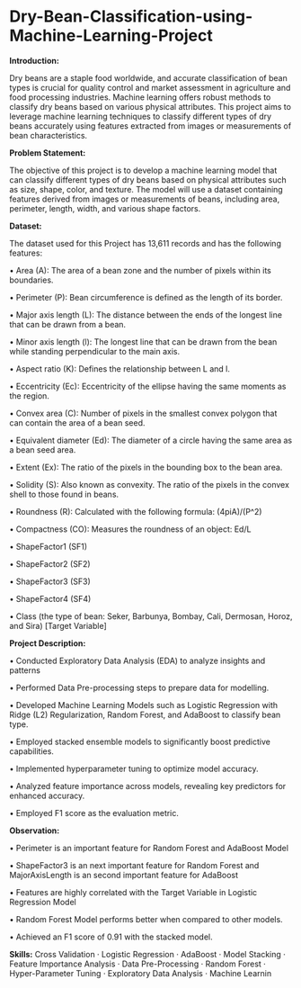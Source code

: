# Dry-Bean-Classification-using-Machine-Learning-Project

**Introduction:**

Dry beans are a staple food worldwide, and accurate classification of bean types is crucial for quality control and market assessment in agriculture and food processing industries. Machine learning offers robust methods to classify dry beans based on various physical attributes. This project aims to leverage machine learning techniques to classify different types of dry beans accurately using features extracted from images or measurements of bean characteristics.

**Problem Statement:**

The objective of this project is to develop a machine learning model that can classify different types of dry beans based on physical attributes such as size, shape, color, and texture. The model will use a dataset containing features derived from images or measurements of beans, including area, perimeter, length, width, and various shape factors. 

**Dataset:**

The dataset used for this Project has 13,611 records and has the following features:

•	Area (A): The area of a bean zone and the number of pixels within its boundaries.

•	Perimeter (P): Bean circumference is defined as the length of its border.

•	Major axis length (L): The distance between the ends of the longest line that can be drawn from a bean.

•	Minor axis length (l): The longest line that can be drawn from the bean while standing perpendicular to the main axis.

•	Aspect ratio (K): Defines the relationship between L and l.

•	Eccentricity (Ec): Eccentricity of the ellipse having the same moments as the region.

•	Convex area (C): Number of pixels in the smallest convex polygon that can contain the area of a bean seed.

•	Equivalent diameter (Ed): The diameter of a circle having the same area as a bean seed area.

•	Extent (Ex): The ratio of the pixels in the bounding box to the bean area.

•	Solidity (S): Also known as convexity. The ratio of the pixels in the convex shell to those found in beans.

•	Roundness (R): Calculated with the following formula: (4piA)/(P^2)

•	Compactness (CO): Measures the roundness of an object: Ed/L

•	ShapeFactor1 (SF1)

•	ShapeFactor2 (SF2)

•	ShapeFactor3 (SF3)

•	ShapeFactor4 (SF4)

•	Class (the type of bean: Seker, Barbunya, Bombay, Cali, Dermosan, Horoz, and Sira) [Target Variable]

**Project Description:**

• Conducted Exploratory Data Analysis (EDA) to analyze insights and patterns

• Performed Data Pre-processing steps to prepare data for modelling.

• Developed Machine Learning Models such as Logistic Regression with Ridge (L2) Regularization, Random Forest, and AdaBoost to classify bean type.

• Employed stacked ensemble models to significantly boost predictive capabilities.

• Implemented hyperparameter tuning to optimize model accuracy.

• Analyzed feature importance across models, revealing key predictors for enhanced accuracy.

• Employed F1 score as the evaluation metric.

**Observation:**

• Perimeter is an important feature for Random Forest and AdaBoost Model

• ShapeFactor3 is an next important feature for Random Forest and MajorAxisLength is an second important feature for AdaBoost

• Features are highly correlated with the Target Variable in Logistic Regression Model

• Random Forest Model performs better when compared to other models.

• Achieved an F1 score of 0.91 with the stacked model.

**Skills:** Cross Validation · Logistic Regression · AdaBoost · Model Stacking · Feature Importance Analysis · Data Pre-Processing · Random Forest · Hyper-Parameter Tuning · Exploratory Data Analysis · Machine Learnin
